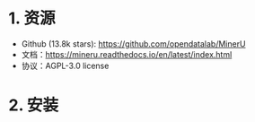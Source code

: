 # 1. 资源 

- Github (13.8k stars): https://github.com/opendatalab/MinerU
- 文档：https://mineru.readthedocs.io/en/latest/index.html
- 协议：AGPL-3.0 license

# 2. 安装

